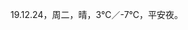 <link href="../../css/style.css" rel="stylesheet" type="text/css" />

<span class="fzzy">19.12.24，周二，晴，3℃／-7℃，平安夜。

